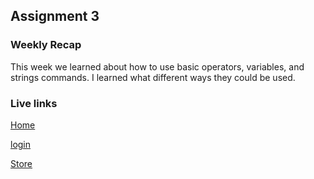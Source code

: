 ## Assignment 3

### Weekly Recap
 This week we learned about how to use basic operators, variables, and  strings commands. I learned what different ways they could be used.  
### Live links

[Home](https://solaiu.github.io/Github-new-class/2025/homework-3/index.html)

[login](https://solaiu.github.io/Github-new-class/2025/homework-3/login.html)

[Store](https://solaiu.github.io/Github-new-class/2025/homework-3/store.html)




